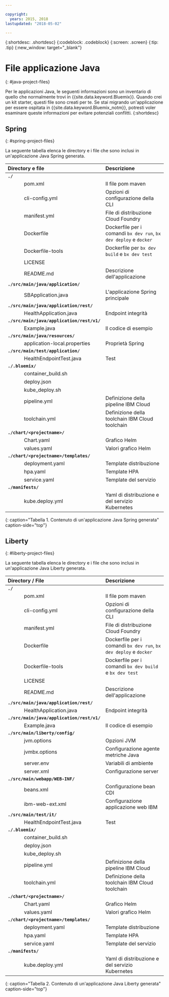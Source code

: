 ```yaml
---

copyright:
  years: 2015, 2018
lastupdated: "2018-05-02"

---
```


{:shortdesc: .shortdesc}
{:codeblock: .codeblock}
{:screen: .screen}
{:tip: .tip}
{:new_window: target="_blank"}

# File applicazione Java
{: #java-project-files}

Per le applicazioni Java, le seguenti informazioni sono un inventario di quello che normalmente trovi in {{site.data.keyword.Bluemix}}. Quando crei un kit starter, questi file sono creati per te. Se stai migrando un'applicazione per essere ospitata in {{site.data.keyword.Bluemix_notm}}, potresti voler esaminare queste informazioni per evitare potenziali conflitti. 
{:shortdesc}

## Spring
{: #spring-project-files}

La seguente tabella elenca le directory e i file che sono inclusi in un'applicazione Java Spring generata.

| Directory e file                                     | Descrizione                       |
|:------------------------------------------------|:------------------------------------------|
|**`./`**                                             |  |
|&nbsp;&nbsp;&nbsp;&nbsp;&nbsp;&nbsp;&nbsp;&nbsp;&nbsp;&nbsp;&nbsp;&nbsp;pom.xml | Il file pom maven |
|&nbsp;&nbsp;&nbsp;&nbsp;&nbsp;&nbsp;&nbsp;&nbsp;&nbsp;&nbsp;&nbsp;&nbsp;cli-config.yml | Opzioni di configurazione della CLI |
|&nbsp;&nbsp;&nbsp;&nbsp;&nbsp;&nbsp;&nbsp;&nbsp;&nbsp;&nbsp;&nbsp;&nbsp;manifest.yml | File di distribuzione Cloud Foundry |
|&nbsp;&nbsp;&nbsp;&nbsp;&nbsp;&nbsp;&nbsp;&nbsp;&nbsp;&nbsp;&nbsp;&nbsp;Dockerfile | Dockerfile per i comandi `bx dev run`, `bx dev deploy` e `docker` |
|&nbsp;&nbsp;&nbsp;&nbsp;&nbsp;&nbsp;&nbsp;&nbsp;&nbsp;&nbsp;&nbsp;&nbsp;Dockerfile-tools | Dockerfile per `bx dev build` e `bx dev test` |
|&nbsp;&nbsp;&nbsp;&nbsp;&nbsp;&nbsp;&nbsp;&nbsp;&nbsp;&nbsp;&nbsp;&nbsp;LICENSE |  |
|&nbsp;&nbsp;&nbsp;&nbsp;&nbsp;&nbsp;&nbsp;&nbsp;&nbsp;&nbsp;&nbsp;&nbsp;README.md | Descrizione dell'applicazione |
|**`./src/main/java/application/`** |  |  |
|&nbsp;&nbsp;&nbsp;&nbsp;&nbsp;&nbsp;&nbsp;&nbsp;&nbsp;&nbsp;&nbsp;&nbsp;SBApplication.java | L'applicazione Spring principale |
|**`./src/main/java/application/rest/`** | |
|&nbsp;&nbsp;&nbsp;&nbsp;&nbsp;&nbsp;&nbsp;&nbsp;&nbsp;&nbsp;&nbsp;&nbsp;HealthApplication.java | Endpoint integrità |
|**`./src/main/java/application/rest/v1/`** | |
|&nbsp;&nbsp;&nbsp;&nbsp;&nbsp;&nbsp;&nbsp;&nbsp;&nbsp;&nbsp;&nbsp;&nbsp;Example.java | Il codice di esempio |
|**`./src/main/java/resources/`** | |
|&nbsp;&nbsp;&nbsp;&nbsp;&nbsp;&nbsp;&nbsp;&nbsp;&nbsp;&nbsp;&nbsp;&nbsp;application-local.properties | Proprietà Spring |
|**`./src/main/test/application/`** | |
|&nbsp;&nbsp;&nbsp;&nbsp;&nbsp;&nbsp;&nbsp;&nbsp;&nbsp;&nbsp;&nbsp;&nbsp;HealthEndpointTest.java | Test |
|**`./.bluemix/`** | |
|&nbsp;&nbsp;&nbsp;&nbsp;&nbsp;&nbsp;&nbsp;&nbsp;&nbsp;&nbsp;&nbsp;&nbsp;container_build.sh | |
|&nbsp;&nbsp;&nbsp;&nbsp;&nbsp;&nbsp;&nbsp;&nbsp;&nbsp;&nbsp;&nbsp;&nbsp;deploy.json | |
|&nbsp;&nbsp;&nbsp;&nbsp;&nbsp;&nbsp;&nbsp;&nbsp;&nbsp;&nbsp;&nbsp;&nbsp;kube_deploy.sh | |
|&nbsp;&nbsp;&nbsp;&nbsp;&nbsp;&nbsp;&nbsp;&nbsp;&nbsp;&nbsp;&nbsp;&nbsp;pipeline.yml | Definizione della pipeline IBM Cloud |
|&nbsp;&nbsp;&nbsp;&nbsp;&nbsp;&nbsp;&nbsp;&nbsp;&nbsp;&nbsp;&nbsp;&nbsp;toolchain.yml | Definizione della toolchain IBM Cloud toolchain |
|**`./chart/<projectname>/`** | |
|&nbsp;&nbsp;&nbsp;&nbsp;&nbsp;&nbsp;&nbsp;&nbsp;&nbsp;&nbsp;&nbsp;&nbsp;Chart.yaml | Grafico Helm |
|&nbsp;&nbsp;&nbsp;&nbsp;&nbsp;&nbsp;&nbsp;&nbsp;&nbsp;&nbsp;&nbsp;&nbsp;values.yaml | Valori grafico Helm |
|**`./chart/<projectname>/templates/`** | |
|&nbsp;&nbsp;&nbsp;&nbsp;&nbsp;&nbsp;&nbsp;&nbsp;&nbsp;&nbsp;&nbsp;&nbsp;deployment.yaml | Template distribuzione |
|&nbsp;&nbsp;&nbsp;&nbsp;&nbsp;&nbsp;&nbsp;&nbsp;&nbsp;&nbsp;&nbsp;&nbsp;hpa.yaml | Template HPA |
|&nbsp;&nbsp;&nbsp;&nbsp;&nbsp;&nbsp;&nbsp;&nbsp;&nbsp;&nbsp;&nbsp;&nbsp;service.yaml | Template del servizio |
|**`./manifests/`** | |
|&nbsp;&nbsp;&nbsp;&nbsp;&nbsp;&nbsp;&nbsp;&nbsp;&nbsp;&nbsp;&nbsp;&nbsp;kube.deploy.yml | Yaml di distribuzione e del servizio Kubernetes |
{: caption="Tabella 1. Contenuto di un'applicazione Java Spring generata" caption-side="top"}

## Liberty
{: #liberty-project-files}

La seguente tabella elenca le directory e i file che sono inclusi in un'applicazione Java Liberty generata.

| Directory / File                                     | Descrizione                       |
|:------------------------------------------------|:------------------------------------------|
|**`./`**                                             |  |
|&nbsp;&nbsp;&nbsp;&nbsp;&nbsp;&nbsp;&nbsp;&nbsp;&nbsp;&nbsp;&nbsp;&nbsp;pom.xml | Il file pom maven |
|&nbsp;&nbsp;&nbsp;&nbsp;&nbsp;&nbsp;&nbsp;&nbsp;&nbsp;&nbsp;&nbsp;&nbsp;cli-config.yml | Opzioni di configurazione della CLI |
|&nbsp;&nbsp;&nbsp;&nbsp;&nbsp;&nbsp;&nbsp;&nbsp;&nbsp;&nbsp;&nbsp;&nbsp;manifest.yml | File di distribuzione Cloud Foundry |
|&nbsp;&nbsp;&nbsp;&nbsp;&nbsp;&nbsp;&nbsp;&nbsp;&nbsp;&nbsp;&nbsp;&nbsp;Dockerfile | Dockerfile per i comandi `bx dev run`, `bx dev deploy` e `docker` |
|&nbsp;&nbsp;&nbsp;&nbsp;&nbsp;&nbsp;&nbsp;&nbsp;&nbsp;&nbsp;&nbsp;&nbsp;Dockerfile-tools | Dockerfile per i comandi `bx dev build` e `bx dev test` |
|&nbsp;&nbsp;&nbsp;&nbsp;&nbsp;&nbsp;&nbsp;&nbsp;&nbsp;&nbsp;&nbsp;&nbsp;LICENSE |  |
|&nbsp;&nbsp;&nbsp;&nbsp;&nbsp;&nbsp;&nbsp;&nbsp;&nbsp;&nbsp;&nbsp;&nbsp;README.md | Descrizione dell'applicazione |
|**`./src/main/java/application/rest/`** | |
|&nbsp;&nbsp;&nbsp;&nbsp;&nbsp;&nbsp;&nbsp;&nbsp;&nbsp;&nbsp;&nbsp;&nbsp;HealthApplication.java | Endpoint integrità |
|**`./src/main/java/application/rest/v1/`** | |
|&nbsp;&nbsp;&nbsp;&nbsp;&nbsp;&nbsp;&nbsp;&nbsp;&nbsp;&nbsp;&nbsp;&nbsp;Example.java | Il codice di esempio |
|**`./src/main/liberty/config/`** | |
|&nbsp;&nbsp;&nbsp;&nbsp;&nbsp;&nbsp;&nbsp;&nbsp;&nbsp;&nbsp;&nbsp;&nbsp;jvm.options | Opzioni JVM |
|&nbsp;&nbsp;&nbsp;&nbsp;&nbsp;&nbsp;&nbsp;&nbsp;&nbsp;&nbsp;&nbsp;&nbsp;jvmbx.options | Configurazione agente metriche Java |
|&nbsp;&nbsp;&nbsp;&nbsp;&nbsp;&nbsp;&nbsp;&nbsp;&nbsp;&nbsp;&nbsp;&nbsp;server.env | Variabili di ambiente |
|&nbsp;&nbsp;&nbsp;&nbsp;&nbsp;&nbsp;&nbsp;&nbsp;&nbsp;&nbsp;&nbsp;&nbsp;server.xml | Configurazione server |
|**`./src/main/webapp/WEB-INF/`** | |
|&nbsp;&nbsp;&nbsp;&nbsp;&nbsp;&nbsp;&nbsp;&nbsp;&nbsp;&nbsp;&nbsp;&nbsp;beans.xml | Configurazione bean CDI |
|&nbsp;&nbsp;&nbsp;&nbsp;&nbsp;&nbsp;&nbsp;&nbsp;&nbsp;&nbsp;&nbsp;&nbsp;ibm-web-ext.xml | Configurazione applicazione web IBM |
|**`./src/main/test/it/`** | |
|&nbsp;&nbsp;&nbsp;&nbsp;&nbsp;&nbsp;&nbsp;&nbsp;&nbsp;&nbsp;&nbsp;&nbsp;HealthEndpointTest.java | Test |
|**`./.bluemix/`** | |
|&nbsp;&nbsp;&nbsp;&nbsp;&nbsp;&nbsp;&nbsp;&nbsp;&nbsp;&nbsp;&nbsp;&nbsp;container_build.sh | |
|&nbsp;&nbsp;&nbsp;&nbsp;&nbsp;&nbsp;&nbsp;&nbsp;&nbsp;&nbsp;&nbsp;&nbsp;deploy.json | |
|&nbsp;&nbsp;&nbsp;&nbsp;&nbsp;&nbsp;&nbsp;&nbsp;&nbsp;&nbsp;&nbsp;&nbsp;kube_deploy.sh | |
|&nbsp;&nbsp;&nbsp;&nbsp;&nbsp;&nbsp;&nbsp;&nbsp;&nbsp;&nbsp;&nbsp;&nbsp;pipeline.yml | Definizione della pipeline IBM Cloud |
|&nbsp;&nbsp;&nbsp;&nbsp;&nbsp;&nbsp;&nbsp;&nbsp;&nbsp;&nbsp;&nbsp;&nbsp;toolchain.yml | Definizione della toolchain IBM Cloud toolchain |
|**`./chart/<projectname>/`** | |
|&nbsp;&nbsp;&nbsp;&nbsp;&nbsp;&nbsp;&nbsp;&nbsp;&nbsp;&nbsp;&nbsp;&nbsp;Chart.yaml | Grafico Helm |
|&nbsp;&nbsp;&nbsp;&nbsp;&nbsp;&nbsp;&nbsp;&nbsp;&nbsp;&nbsp;&nbsp;&nbsp;values.yaml | Valori grafico Helm |
|**`./chart/<projectname>/templates/`** | |
|&nbsp;&nbsp;&nbsp;&nbsp;&nbsp;&nbsp;&nbsp;&nbsp;&nbsp;&nbsp;&nbsp;&nbsp;deployment.yaml | Template distribuzione |
|&nbsp;&nbsp;&nbsp;&nbsp;&nbsp;&nbsp;&nbsp;&nbsp;&nbsp;&nbsp;&nbsp;&nbsp;hpa.yaml | Template HPA |
|&nbsp;&nbsp;&nbsp;&nbsp;&nbsp;&nbsp;&nbsp;&nbsp;&nbsp;&nbsp;&nbsp;&nbsp;service.yaml | Template del servizio |
|**`./manifests/`** | |
|&nbsp;&nbsp;&nbsp;&nbsp;&nbsp;&nbsp;&nbsp;&nbsp;&nbsp;&nbsp;&nbsp;&nbsp;kube.deploy.yml | Yaml di distribuzione e del servizio Kubernetes |
{: caption="Tabella 2. Contenuto di un'applicazione Java Liberty generata" caption-side="top"}

